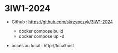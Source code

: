 # 3IW1-2024
- Github : https://github.com/skrzypczyk/3IW1-2024
  - docker compose build
  - docker compose up -d

- accès au local : http://localhost
